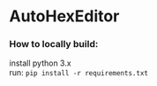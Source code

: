 # AutoHexEditor

### How to locally build:
install python 3.x<br>
run: ```pip install -r requirements.txt```